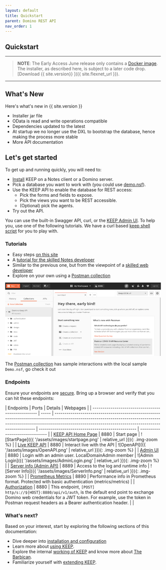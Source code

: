 ```yaml
---
layout: default
title: Quickstart
parent: Domino REST API
nav_order: 1
---
```


## Quickstart

---

> **NOTE**: The Early Access June release only contains a [Docker image](../../installconfig/installation/docker). The installer, as described here, is subject to a later code drop. [Download {{ site.version}} ]({{ site.flexnet_url }}).

---

## What's New 

Here's what's new in {{ site.version }}
- Installer jar file
- OData is read and write operations compatible
- Dependencies updated to the latest
- At startup we no longer use the DXL to bootstrap the database, hence making the process more stable
- More API documentation

## Let's get started

To get up and running quickly, you will need to:

- [Install](../../installconfig/index) KEEP on a Notes client or a Domino server.
- Pick a database you want to work with (you could use [demo.nsf](../../references/downloads)).
- Use the KEEP API to enable the database for REST access:
  - Pick the forms and fields to expose.
  - Pick the views you want to be REST accessible.
  - (Optional) pick the agents.
- Try out the API.

You can use the built-in Swagger API, curl, or the [KEEP Admin UI](../../usingkeep/administrationui/). To help you, use one of the following tutorials. We have a curl based [keep shell script](../../references/downloads) for you to play with.

### Tutorials

- Easy steps [on this site](../../tutorial)
- A [tutorial for the skilled Notes developer](https://opensource.hcltechsw.com/domino-keep-tutorials/pages/todo/index)
- Similar to the previous one, but from the viewpoint of a [skilled web developer](https://opensource.hcltechsw.com/domino-keep-tutorials/pages/domino-new/index#pre-requisites)
- Explore on your own using a [Postman collection](../../references/downloads)

![OpenAPI](../assets/images/postman.png)

The [Postman collection](../../references/downloads) has sample interactions with the local sample `Demo.nsf`, go check it out

### Endpoints

Ensure your endpoints are [secure](../installconfig/configuration/security/securingKEEPEndpoints.md).
Bring up a browser and verify that you can hit these endpoints:

| Endpoints                                          | Ports | Details                                                                                                                                                                                                                          | Webpages                                          |
| -------------------------------------------------- | ----- | -------------------------------------------------------------------------------------------------------------------------------------------------------------------------------------------------------------------------------- | ------------------------------------------------- | ------------------------------- |
| [KEEP API Home Page](http://localhost:8880/)       | 8880  | Start page                                                                                                                                                                                                                       | ![StartPage]({{ '/assets/images/startpage.png'    | relative_url }}){: .img-zoom %} |
| [Live KEEP API](http://localhost:8880/openapi/)    | 8880  | Interact live with the API                                                                                                                                                                                                       | ![OpenAPI]({{ '/assets/images/OpenAPI.png'        | relative_url }}){: .img-zoom %} |
| [Admin UI](http://localhost:8880/admin/ui)         | 8880  | Login with an admin user. LocalDomainAdmin member                                                                                                                                                                                | ![Admin Login]({{ '/assets/images/AdminLogin.png' | relative_url }}){: .img-zoom %} |
| [Server info (Admin API)](http://localhost:8889/)  | 8889  | Access to the log and runtime info                                                                                                                                                                                               | ![Server Info]({{ '/assets/images/ServerInfo.png' | relative_url }}){: .img-zoom %} |
| [Prometheus Metrics](http://localhost:8890/)       | 8890  | Performance info in Prometheus format. Protected with basic authentication (metrics/metrics)                                                                                                                                     |
| [Authorization](http://localhost:8880/api/v1/auth) | 8880  | This endpoint, `[POST] http/s://${HOST}:8880/api/v1/auth`, is the default end point to exchange Domino web credentials for a JWT token. For example, use the token in Postman request headers as a Bearer authentication header. |                                                   |

### What's next?

Based on your interest, start by exploring the following sections of this documentation:

- Dive deeper into [installation and configuration](../../installconfig/index)
- Learn more about [using KEEP](../../usingkeep/index).
- Explore the internal [working of KEEP](../../howkeepworks/index) and know more about [The Barbican](../../howkeepworks/barbican).
- Familiarize yourself with [extending KEEP](../../extendingkeep/index).
